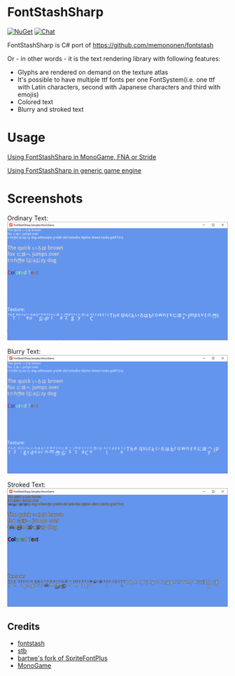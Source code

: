 # FontStashSharp
[![NuGet](https://img.shields.io/nuget/v/FontStashSharp.svg)](https://www.nuget.org/packages/FontStashSharp/) 
[![Chat](https://img.shields.io/discord/628186029488340992.svg)](https://discord.gg/ZeHxhCY)

FontStashSharp is C# port of https://github.com/memononen/fontstash

Or - in other words - it is the text rendering library with following features:
* Glyphs are rendered on demand on the texture atlas
* It's possible to have multiple ttf fonts per one FontSystem(i.e. one ttf with Latin characters, second with Japanese characters and third with emojis)
* Colored text
* Blurry and stroked text

# Usage
[Using FontStashSharp in MonoGame, FNA or Stride](https://github.com/rds1983/FontStashSharp/wiki/Using-FontStashSharp-in-MonoGame,-FNA-or-Stride)

[Using FontStashSharp in generic game engine](https://github.com/rds1983/FontStashSharp/wiki/Using-FontStashSharp-in-generic-game-engine) 

# Screenshots
Ordinary Text:
![](/screenshots/simple.png)

Blurry Text:
![](/screenshots/blurry.png)

Stroked Text:
![](/screenshots/stroked.png)

## Credits
* [fontstash](https://github.com/memononen/fontstash)
* [stb](https://github.com/nothings/stb)
* [bartwe's fork of SpriteFontPlus](https://github.com/bartwe/SpriteFontPlus)
* [MonoGame](http://www.monogame.net/)
